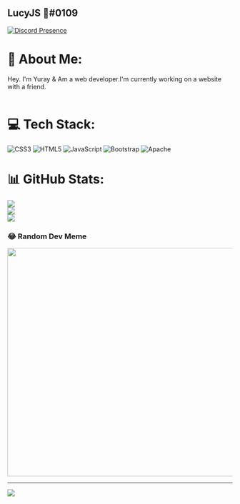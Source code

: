 ## LucyJS 🌹#0109
[![Discord Presence](https://lanyard.cnrad.dev/api/786298938915422219?idleMessage=EzCord%20>%20Mikocord)](https://discord.gg/wyldhost) 

# 💫 About Me:
Hey. I'm Yuray & Am a web developer.I'm currently working on a website with a friend. <br><br>


# 💻 Tech Stack:
![CSS3](https://img.shields.io/badge/css3-%231572B6.svg?style=for-the-badge&logo=css3&logoColor=white) ![HTML5](https://img.shields.io/badge/html5-%23E34F26.svg?style=for-the-badge&logo=html5&logoColor=white) ![JavaScript](https://img.shields.io/badge/javascript-%23323330.svg?style=for-the-badge&logo=javascript&logoColor=%23F7DF1E) ![Bootstrap](https://img.shields.io/badge/bootstrap-%23563D7C.svg?style=for-the-badge&logo=bootstrap&logoColor=white) ![Apache](https://img.shields.io/badge/apache-%23D42029.svg?style=for-the-badge&logo=apache&logoColor=white)
# 📊 GitHub Stats:
![](https://github-readme-stats.vercel.app/api?username=LucyJS-Dev&theme=radical&hide_border=false&include_all_commits=true&count_private=false)<br/>
![](https://github-readme-streak-stats.herokuapp.com/?user=LucyJS-Dev&theme=radical&hide_border=false)<br/>
![](https://github-readme-stats.vercel.app/api/top-langs/?username=LucyJS-Dev&theme=radical&hide_border=false&include_all_commits=true&count_private=false&layout=compact)

### 😂 Random Dev Meme
<img src="https://random-memer.herokuapp.com/" width="512px"/>

---
[![](https://visitcount.itsvg.in/api?id=LucyJS-Dev&icon=0&color=1)](https://visitcount.itsvg.in)
